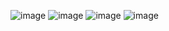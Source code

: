 ![image](https://github.com/user-attachments/assets/eb039fa8-f01d-478e-8879-37f8f57f00f3)
![image](https://github.com/user-attachments/assets/efc4e864-610d-4b6e-b103-f41d5e81f5c4)
![image](https://github.com/user-attachments/assets/8fb93ff8-7061-418a-a763-475d841fe994)
![image](https://github.com/user-attachments/assets/4125737e-3894-49af-8ca0-29a911264436)

